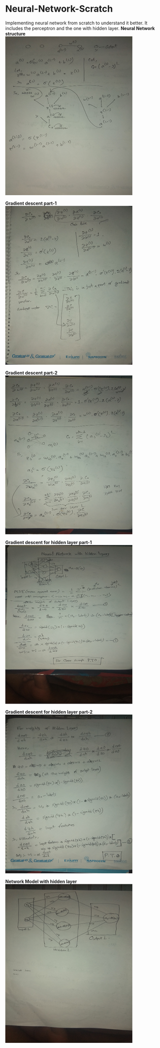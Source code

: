# Neural-Network-Scratch
Implementing neural network from scratch to understand it better. It includes the perceptron and the one with hidden layer.
**Neural Network structure**\
<img src="https://github.com/jubaer-ad/Neural-Network-Scratch/blob/master/nn1.jpg" width="400" height="500" title="Neural Network structure">

**Gradient descent part-1**\
<img src="https://github.com/jubaer-ad/Neural-Network-Scratch/blob/master/nn2.jpg" width="400" height="500" title="Gradient descent part-1">

**Gradient descent part-2**\
<img src="https://github.com/jubaer-ad/Neural-Network-Scratch/blob/master/nn3.jpg" width="400" height="500" title="Gradient descent part-2">

**Gradient descent for hidden layer part-1**\
<img src="https://github.com/jubaer-ad/Neural-Network-Scratch/blob/master/nn4.jpg" width="400" height="500" title="Gradient descent for hidden layer part-1">

**Gradient descent for hidden layer part-2**\
<img src="https://github.com/jubaer-ad/Neural-Network-Scratch/blob/master/nn5.jpg" width="400" height="500" title="Gradient descent for hidden layer part-2">

**Network Model with hidden layer**\
<img src="https://github.com/jubaer-ad/Neural-Network-Scratch/blob/master/nn6.jpg" width="400" height="500" title="Network Model with hidden layer">
